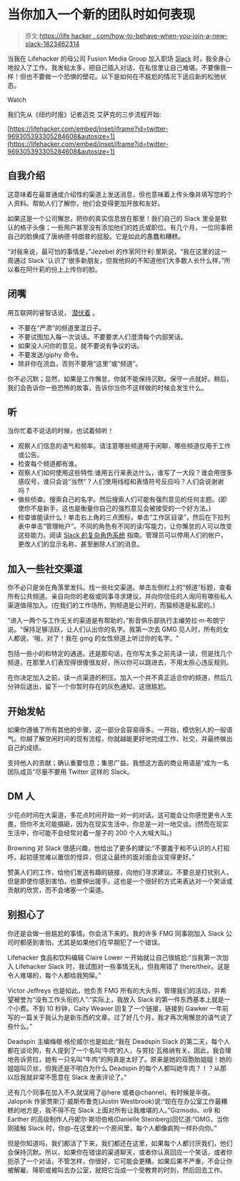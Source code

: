 # 当你加入一个新的团队时如何表现

> 原文:[https://life hacker . com/how-to-behave-when-you-join-a-new-slack-1823462314](https://lifehacker.com/how-to-behave-when-you-join-a-new-slack-1823462314)

当我在 Lifehacker 的母公司 Fusion Media Group 加入职场 [Slack](https://slack.com/) 时，我全身心地投入了工作。我发帖太多，把自己插入对话，在私信里让自己难堪。不要像我一样！但也不要做一个恐惧的壁花。以下是如何在不尴尬的情况下适应新的松弛状态。

Watch

我们先从《纽约时报》记者迈克·艾萨克的三步流程开始:

 [https://lifehacker.com/embed/inset/iframe?id=twitter-969305393305284608&autosize=1](https://lifehacker.com/embed/inset/iframe?id=twitter-969305393305284608&autosize=1) 

## **自我介绍**

这意味着在最普通或介绍性的渠道上发送消息，但也意味着上传头像并填写您的个人资料。帮助人们了解你，他们会变得更加开放和友好。

如果这是一个公司懈怠，把你的真实信息放在那里！我们自己的 Slack 里全是默认的格子头像；一些用户甚至没有添加他们的姓氏或职位。有几个月，一位同事把自己的脸换成了唐纳德·特朗普的屁股。它是如此的愚蠢和糟糕。

“对我来说，最可怕的事情是，”Jezebel 的作家阿什利·里斯说，“我在这里的这一周通过 Slack '认识了'很多新朋友，但我他妈的不知道他们大多数人长什么样。”所以看在阿什莉的份上上传你的脸。

## **闭嘴**

用互联网的睿智话说， [潜伏着](http://knowyourmeme.com/memes/lurk-moar) 。

*   不要在“严肃”的频道里混日子。
*   不要试图加入每一次谈话。不要要求人们澄清每个内部笑话。
*   如果没人问你的意见，就不要说有争议的话。
*   不要发送/giphy 命令。
*   除非你在流血，否则不要用“这里”或“频道”。

你不必沉默；显然，如果是工作懈怠，你就不能保持沉默。保守一点就好。稍后，我们会告诉你一些恐怖的故事，告诉你当你不这样做的时候会发生什么。

## **听**

当你忙着不说话的时候，也试着倾听！

*   观察人们信息的语气和频率。请注意哪些频道用于闲聊，哪些频道仅用于工作或公告。
*   检查每个频道都有谁。
*   观察人们如何使用这些特性:谁用五行来表达什么，谁写了一大段？谁会用很多感叹号，谁只会说“当然”？人们使用线程和表情符号反应吗？人们会说谢谢吗？
*   做些侦查。搜索自己的名字。然后搜索人们可能有强烈意见的任何主题。(即使你不是新手，这也是衡量你自己的强烈意见会被接受的一个好方法。)
*   检查谁能读什么！单击右上角的三点图标，单击“工作区目录”，然后在下拉列表中单击“管理帐户”。不同的角色有不同的读/写能力，让你懈怠的人可以改变这些能力。阅读 [Slack 的复杂角色系统](https://get.slack.help/hc/en-us/articles/201314026-Understanding-roles-permissions-inside-Slack) 指南。管理员可以停用人们的帐户，更改人们的显示名称，甚至删除人们的消息。

## **加入一些社交渠道**

你不必只是坐在角落里发抖。找一些社交渠道。单击左侧栏上的“频道”标题，查看所有公共频道。亲自向你的老板或同事寻求建议。并向你信任的人询问有哪些私人渠道值得加入。(在我们的工作场所，狗频道是公开的，而猫频道是私密的。)

“进入一两个与工作无关的渠道是有帮助的，”影音俱乐部执行主编劳拉·m·布朗宁说。“保持足够活跃，让人们认出你的名字。我第一次去 GMG 见人时，所有的女人都说，‘哦，对了！我在 gmg 的女性频道上听过你的名字。"

包括一些小的和特定的通道。还是那句话，在你写太多之前先读一读，但是找几个频道，在那里人们表现得很傻很友好，所以你可以跳进去，不用太担心违反规则。

在你决定加入之前，读一点渠道的积压。加入一个并不真正适合你的频道，然后几分钟后退出，留下一个你暂时存在的灰色通知，这很尴尬。

## **开始发帖**

如果你遵循了所有其他的步骤，这一部分会容易得多。一开始，模仿别人的一般语气。你越了解空闲时间的现有流程，你就越能更好地完成工作、社交，并最终做出自己的成绩。

支持他人的贡献；确认重要信息；集思广益。我想这方面的商业用语是“成为一名团队成员”尽量不要用 Twitter 这样的 Slack。

## **DM 人**

少花点时间在大渠道，多花点时间开始一对一的对话。这可能会让你感觉更令人生畏，但你不太可能搞砸，因为在现实生活中，你总是一对一地交谈。(然而在现实生活中，你可能不会经常对着一屋子的 200 个人大喊大叫。)

Browning 对 Slack 很感兴趣，他给出了更多的建议:“不要羞于和不认识的人打招呼。起初感觉难以置信的怪异，但这让最终的面对面会议变得更好。”

赞美人们的工作，给他们发送有趣的链接，向他们寻求建议。不要总是打扰别人，但是即使你感到害怕，也要伸出援手。这也是一个很好的方式来表达对一个笑话或贡献的欣赏，而不会堵塞一个渠道。

## **别担心了**

你还是会做一些尴尬的事情。你会活下来的。我的许多 FMG 同事刚加入 Slack 公司时都感到害怕，尤其是如果他们在早期犯了一个错误。

Lifehacker 食品和饮料编辑 Claire Lower 一开始就让自己很尴尬:“当我第一次加入 Lifehacker Slack 时，我试图对一些事情无礼，但我用错了 there/their。这是令人难堪的，每个人都给我狗屎。”

Victor Jeffreys 也是如此，他负责 FMG 所有的大头照，管理我们的活动，并希望被誉为“没有工作头衔的人”:“实际上，我放入 Slack 的第一件东西基本上就是一个小费。不到 10 秒钟，Caity Weaver 回复了一个链接，链接到 Gawker 一年前写的一篇关于我认为是新东西的文章。过了好几个月，我才再次用懈怠的语气说了些什么。”

Deadspin 主编梅根·格伦威尔也是如此:“我在 Deadspin Slack 的第二天，每个人都在谈论狗，有人提到了一个名叫‘牛肉’的人，与劳拉·瓦格纳有关。因此，我合理地告诉劳拉，她有一只名叫“牛肉”的狗真是太好了。原来是她的双胞胎姐姐！她的姐姐叫贝丝，但我还是不明白为什么 Deadspin 的每个人都叫她牛肉？！？从那以后我就非常不愿意在 Slack 发表评论了。”

还有几个同事在加入不久就误用了@here 或者@channel，有时候是半夜。Jalopnik 作家贾斯汀·威斯布鲁克(Justin Westbrook)说:“现在在办公室工作最糟糕的地方是，我不得不在 Slack 上面对所有让我难堪的人。”Gizmodo、io9 和 Earther 的高级制作人丹妮尔·斯坦伯格(Danielle Steinberg)回忆道:“OMG，当你刚接触 Slack 时，你@-在这里的一个房间里，每个人都像疯狗一样扑向你。”

但是你知道吗，我们都活了下来，我们都还在这里，如果每个人都讨厌我们，他们会保持沉默。所以，如果你在错误的渠道聊天，或者你认真回应一个笑话，或者你扼杀了一个对话，不管怎样，你很好，它可能会更糟。如果后果不严重，不会让你被解雇、降职或被叫去办公室，就把它当成一个受教育的时刻，然后回去工作。